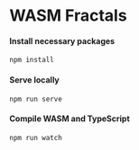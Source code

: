 # WASM Fractals

#### Install necessary packages
```
npm install
```
#### Serve locally
```
npm run serve
```
#### Compile WASM and TypeScript
```
npm run watch
```
